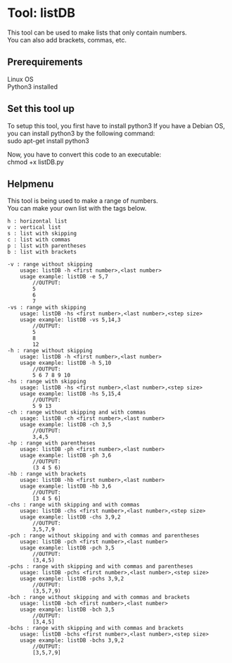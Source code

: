 # Tool: listDB
This tool can be used to make lists that only contain numbers.\
You can also add brackets, commas, etc.

## Prerequirements
Linux OS\
Python3 installed

## Set this tool up
To setup this tool, you first have to install python3
If you have a Debian OS, you can install python3 by the following command:\
sudo apt-get install python3

Now, you have to convert this code to an executable:\
chmod +x listDB.py

## Helpmenu
This tool is being used to make a range of numbers.\
You can make your own list with the tags below.
    
    h : horizontal list
    v : vertical list
    s : list with skipping
    c : list with commas
    p : list with parentheses
    b : list with brackets

    -v : range without skipping
        usage: listDB -h <first number>,<last number>
        usage example: listDB -e 5,7
            //OUTPUT:
            5
            6
            7
    -vs : range with skipping
        usage: listDB -hs <first number>,<last number>,<step size>
        usage example: listDB -vs 5,14,3
            //OUTPUT:
            5
            8
            12
    -h : range without skipping
        usage: listDB -h <first number>,<last number>
        usage example: listDB -h 5,10
            //OUTPUT:
            5 6 7 8 9 10
    -hs : range with skipping
        usage: listDB -hs <first number>,<last number>,<step size>
        usage example: listDB -hs 5,15,4
            //OUTPUT:
            5 9 13
    -ch : range without skipping and with commas
        usage: listDB -ch <first number>,<last number>
        usage example: listDB -ch 3,5
            //OUTPUT:
            3,4,5
    -hp : range with parentheses
        usage: listDB -ph <first number>,<last number>
        usage example: listDB -ph 3,6
            //OUTPUT:
            (3 4 5 6)
    -hb : range with brackets
        usage: listDB -hb <first number>,<last number>
        usage example: listDB -hb 3,6
            //OUTPUT:
            [3 4 5 6]
    -chs : range with skipping and with commas
        usage: listDB -chs <first number>,<last number>,<step size>
        usage example: listDB -chs 3,9,2
            //OUTPUT:
            3,5,7,9
    -pch : range without skipping and with commas and parentheses
        usage: listDB -pch <first number>,<last number>
        usage example: listDB -pch 3,5
            //OUTPUT:
            (3,4,5)
    -pchs : range with skipping and with commas and parentheses
        usage: listDB -pchs <first number>,<last number>,<step size>
        usage example: listDB -pchs 3,9,2
            //OUTPUT:
            (3,5,7,9)
    -bch : range without skipping and with commas and brackets
        usage: listDB -bch <first number>,<last number>
        usage example: listDB -bch 3,5
            //OUTPUT:
            [3,4,5]
    -bchs : range with skipping and with commas and brackets
        usage: listDB -bchs <first number>,<last number>,<step size>
        usage example: listDB -bchs 3,9,2
            //OUTPUT:
            [3,5,7,9]
